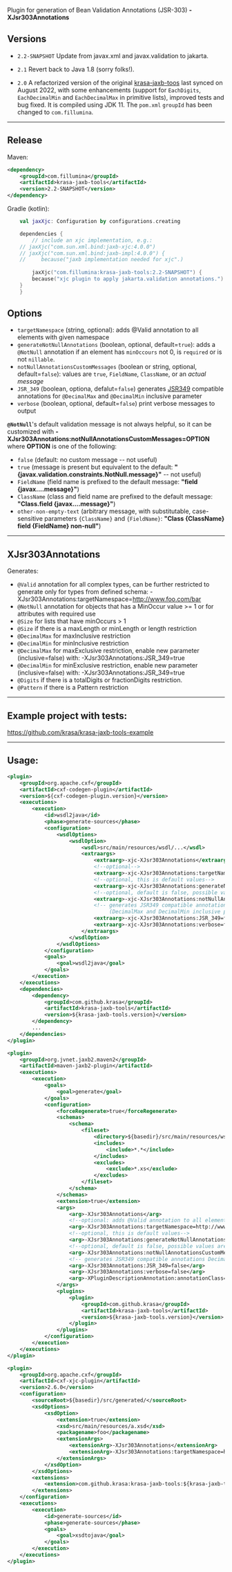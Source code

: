 
Plugin for generation of Bean Validation Annotations (JSR-303) **-XJsr303Annotations**


Versions
----------------
 - `2.2-SNAPSHOT` Update from javax.xml and javax.validation to jakarta.
 
 - `2.1` Revert back to Java 1.8 (sorry folks!).
 
 - `2.0` A refactorized version of the original [krasa-jaxb-toos](https://github.com/krasa/krasa-jaxb-tools) last synced on August 2022, with some enhancements (support for `EachDigits`, `EachDecimalMin` and `EachDecimalMax` in primitive lists), improved tests and bug fixed. It is compiled using JDK 11. The `pom.xml` `groupId` has been changed to `com.fillumina`.
 

-----

Release
----------------

Maven:
```xml
<dependency>
    <groupId>com.fillumina</groupId>
    <artifactId>krasa-jaxb-tools</artifactId>
    <version>2.2-SNAPSHOT</version>
</dependency>
```

Gradle (kotlin):
```kotlin
    val jaxXjc: Configuration by configurations.creating

    dependencies {
        // include an xjc implementation, e.g.:
	// jaxXjc("com.sun.xml.bind:jaxb-xjc:4.0.0")
	// jaxXjc("com.sun.xml.bind:jaxb-impl:4.0.0") {
	//     because("jaxb implementation needed for xjc".)
	
        jaxXjc("com.fillumina:krasa-jaxb-tools:2.2-SNAPSHOT") {
	    because("xjc plugin to apply jakarta.validation annotations.")
	}
    }
```

Options
----------------
 - `targetNamespace` (string, optional): adds @Valid annotation to all elements with given namespace
 - `generateNotNullAnnotations` (boolean, optional, default=`true`): adds a `@NotNull` annotation if an element has `minOccours` not 0, is `required` or is not `nillable`.
 - `notNullAnnotationsCustomMessages` (boolean or string, optional, default=`false`): values are `true`, `FieldName`, `ClassName`, or an *actual message*
 - `JSR_349` (boolean, optiona, defalut=`false`) generates [JSR349](https://beanvalidation.org/1.1/) compatible annotations for `@DecimalMax` and `@DecimalMin` inclusive parameter
 - `verbose` (boolean, optional, default=`false`) print verbose messages to output


**`@NotNull`**'s default validation message is not always helpful, so it can be customized with **-XJsr303Annotations:notNullAnnotationsCustomMessages=OPTION** where **OPTION** is one of the following:
* `false` (default: no custom message -- not useful)
* `true` (message is present but equivalent to the default: **"{javax.validation.constraints.NotNull.message}"** -- not useful)
* `FieldName` (field name is prefixed to the default message: **"field {javax....message}"**)
* `ClassName` (class and field name are prefixed to the default message: **"Class.field {javax....message}"**)
* `other-non-empty-text` (arbitrary message, with substitutable, case-sensitive parameters `{ClassName}` and `{FieldName}`: **"Class {ClassName} field {FieldName} non-null"**)
---- 
XJsr303Annotations
----------------
Generates:
* `@Valid` annotation for all complex types, can be further restricted to generate only for types from defined schema: -XJsr303Annotations:targetNamespace=http://www.foo.com/bar
* `@NotNull` annotation for objects that has a MinOccur value >= 1 or for attributes with required use
* `@Size` for lists that have minOccurs > 1
* `@Size` if there is a maxLength or minLength or length restriction
* `@DecimalMax` for maxInclusive restriction
* `@DecimalMin` for minInclusive restriction
* `@DecimalMax` for maxExclusive restriction, enable new parameter (inclusive=false) with: -XJsr303Annotations:JSR_349=true
* `@DecimalMin` for minExclusive restriction, enable new parameter (inclusive=false) with: -XJsr303Annotations:JSR_349=true
* `@Digits` if there is a totalDigits or fractionDigits restriction.
* `@Pattern` if there is a Pattern restriction




---- 
Example project with tests:
----------------
https://github.com/krasa/krasa-jaxb-tools-example

---- 
Usage:
----------------
```xml
<plugin>
    <groupId>org.apache.cxf</groupId>
    <artifactId>cxf-codegen-plugin</artifactId>
    <version>${cxf-codegen-plugin.version}</version>
    <executions>
        <execution>
            <id>wsdl2java</id>
            <phase>generate-sources</phase>
            <configuration>
                <wsdlOptions>
                    <wsdlOption>
                        <wsdl>src/main/resources/wsdl/...</wsdl>
                        <extraargs>
                            <extraarg>-xjc-XJsr303Annotations</extraarg>
                            <!--optional-->
                            <extraarg>-xjc-XJsr303Annotations:targetNamespace=http://www.foo.com/bar</extraarg>
                            <!--optional, this is default values-->
                            <extraarg>-xjc-XJsr303Annotations:generateNotNullAnnotations=true</extraarg>
                            <!--optional, default is false, possible values are true, FieldName, ClassName, or an actual message -->
                            <extraarg>-xjc-XJsr303Annotations:notNullAnnotationsCustomMessages=false</extraarg>
                            <!-- generates JSR349 compatible annotations 
                                 (DecimalMax and DecimalMin inclusive parameter) -->
                            <extraarg>-xjc-XJsr303Annotations:JSR_349=false</extraarg>
                            <extraarg>-xjc-XJsr303Annotations:verbose=false</extraarg>
                        </extraargs>
                    </wsdlOption>
                </wsdlOptions>
            </configuration>
            <goals>
                <goal>wsdl2java</goal>
            </goals>
        </execution>
    </executions>
    <dependencies>
        <dependency>
            <groupId>com.github.krasa</groupId>
            <artifactId>krasa-jaxb-tools</artifactId>
            <version>${krasa-jaxb-tools.version}</version>
        </dependency>
        ...
    </dependencies>
</plugin>
```

```xml
<plugin>
    <groupId>org.jvnet.jaxb2.maven2</groupId>
    <artifactId>maven-jaxb2-plugin</artifactId>
    <executions>
        <execution>
            <goals>
                <goal>generate</goal>
            </goals>
            <configuration>
                <forceRegenerate>true</forceRegenerate>
                <schemas>
                    <schema>
                        <fileset>
                            <directory>${basedir}/src/main/resources/wsdl</directory>
                            <includes>
                                <include>*.*</include>
                            </includes>
                            <excludes>
                                <exclude>*.xs</exclude>
                            </excludes>
                        </fileset>
                    </schema>
                </schemas>
                <extension>true</extension>
                <args>
	                <arg>-XJsr303Annotations</arg>
	                <!--optional: adds @Valid annotation to all elements with this namespace -->
	                <arg>-XJsr303Annotations:targetNamespace=http://www.foo.com/bar</extraarg>
	                <!--optional, this is default values-->
	                <arg>-XJsr303Annotations:generateNotNullAnnotations=true</extra>
	                <!--optional, default is false, possible values are true, FieldName, ClassName, or an actual message -->
	                <arg>-XJsr303Annotations:notNullAnnotationsCustomMessages=false</extraarg>
	                <!-- generates JSR349 compatible annotations DecimalMax and DecimalMin inclusive parameter -->
	                <arg>-XJsr303Annotations:JSR_349=false</arg>
	                <arg>-XJsr303Annotations:verbose=false</arg>
	                <arg>-XPluginDescriptionAnnotation:annotationClass=com.fillumina.xsd.gen.annotation.XsdInfo</arg>
                </args>
                <plugins>
                    <plugin>
                        <groupId>com.github.krasa</groupId>
                        <artifactId>krasa-jaxb-tools</artifactId>
                        <version>${krasa-jaxb-tools.version}</version>
                    </plugin>
                </plugins>
            </configuration>
        </execution>
    </executions>
</plugin>
```

```xml
<plugin>
    <groupId>org.apache.cxf</groupId>
    <artifactId>cxf-xjc-plugin</artifactId>
    <version>2.6.0</version>
    <configuration>
        <sourceRoot>${basedir}/src/generated/</sourceRoot>
        <xsdOptions>
            <xsdOption>
                <extension>true</extension>
                <xsd>src/main/resources/a.xsd</xsd>
                <packagename>foo</packagename>
                <extensionArgs>
                    <extensionArg>-XJsr303Annotations</extensionArg>
                    <extensionArg>-XJsr303Annotations:targetNamespace=http://www.foo.com/bar</extensionArg>
                </extensionArgs>
            </xsdOption>
        </xsdOptions>
        <extensions>
            <extension>com.github.krasa:krasa-jaxb-tools:${krasa-jaxb-tools.version}</extension>
        </extensions>
    </configuration>
    <executions>
        <execution>
            <id>generate-sources</id>
            <phase>generate-sources</phase>
            <goals>
                <goal>xsdtojava</goal>
            </goals>
        </execution>
    </executions>
</plugin>
```
